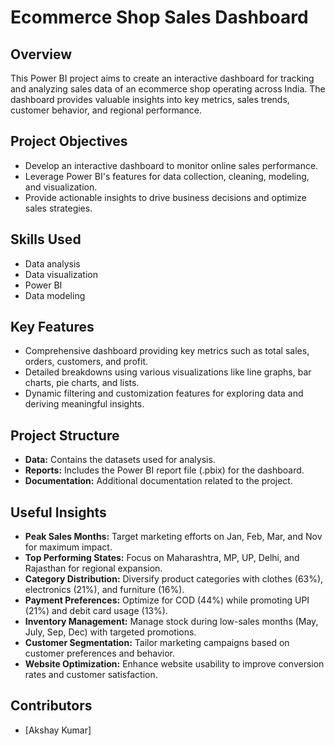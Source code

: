 # Ecommerce Shop Sales Dashboard

## Overview
This Power BI project aims to create an interactive dashboard for tracking and analyzing sales data of an ecommerce shop operating across India. The dashboard provides valuable insights into key metrics, sales trends, customer behavior, and regional performance.

## Project Objectives
- Develop an interactive dashboard to monitor online sales performance.
- Leverage Power BI's features for data collection, cleaning, modeling, and visualization.
- Provide actionable insights to drive business decisions and optimize sales strategies.

## Skills Used
- Data analysis
- Data visualization
- Power BI
- Data modeling

## Key Features
- Comprehensive dashboard providing key metrics such as total sales, orders, customers, and profit.
- Detailed breakdowns using various visualizations like line graphs, bar charts, pie charts, and lists.
- Dynamic filtering and customization features for exploring data and deriving meaningful insights.

## Project Structure
- **Data:** Contains the datasets used for analysis.
- **Reports:** Includes the Power BI report file (.pbix) for the dashboard.
- **Documentation:** Additional documentation related to the project.

## Useful Insights
- **Peak Sales Months:** Target marketing efforts on Jan, Feb, Mar, and Nov for maximum impact.
- **Top Performing States:** Focus on Maharashtra, MP, UP, Delhi, and Rajasthan for regional expansion.
- **Category Distribution:** Diversify product categories with clothes (63%), electronics (21%), and furniture (16%).
- **Payment Preferences:** Optimize for COD (44%) while promoting UPI (21%) and debit card usage (13%).
- **Inventory Management:** Manage stock during low-sales months (May, July, Sep, Dec) with targeted promotions.
- **Customer Segmentation:** Tailor marketing campaigns based on customer preferences and behavior.
- **Website Optimization:** Enhance website usability to improve conversion rates and customer satisfaction.

## Contributors
- [Akshay Kumar]

